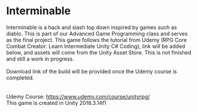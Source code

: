 # Interminable
Interminable is a hack and slash top down inspired by games such as diablo. This is part of our Advanced Game Programming class and serves as the final project.
This game follows the tutorial from Udemy (RPG Core Combat Creator: Learn Intermediate Unity C# Coding), link will be added below, and assets will come from the
Unity Asset Store. This is not finished and still a work in progress.<br>
<br>
Download link of the build will be provided once the Udemy course is completed.<br>
<br>
<br>
Udemy Course: https://www.udemy.com/course/unityrpg/ <br>
This game is created in Unity 2018.3.14f1
